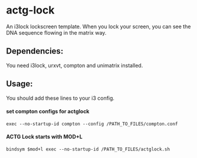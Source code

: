 # actg-lock
An i3lock lockscreen template. When you lock your screen, you can see the DNA sequence flowing in the matrix way.

## Dependencies:
You need i3lock, urxvt, compton and unimatrix installed.

## Usage:
You should add these lines to your i3 config.

#### set compton configs for actglock
`exec --no-startup-id compton --config /PATH_TO_FILES/compton.conf`

#### ACTG Lock starts with MOD+L
`bindsym $mod+l exec --no-startup-id /PATH_TO_FILES/actglock.sh`
